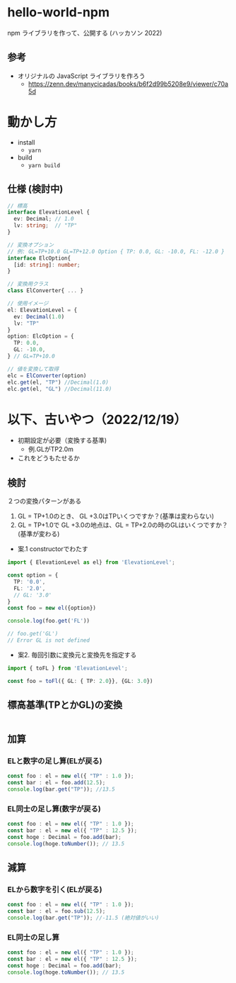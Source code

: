 # hello-world-npm

npm ライブラリを作って、公開する
(ハッカソン 2022)

## 参考

- オリジナルの JavaScript ライブラリを作ろう
  - https://zenn.dev/manycicadas/books/b6f2d99b5208e9/viewer/c70a5d


# 動かし方

- install
  - `yarn`
- build
  - `yarn build`



## 仕様 (検討中)

```ts
// 標高
interface ElevationLevel {
  ev: Decimal; // 1.0
  lv: string;  // "TP"
}

// 変換オプション
// 例: GL=TP+10.0 GL=TP+12.0 Option { TP: 0.0, GL: -10.0, FL: -12.0 }
interface ElcOption{
  [id: string]: number;
} 

// 変換用クラス
class ElConverter{ ... }

// 使用イメージ
el: ElevationLevel = {
  ev: Decimal(1.0)
  lv: "TP"
}
option: ElcOption = {
  TP: 0.0,
  GL: -10.0,
} // GL=TP+10.0

// 値を変換して取得
elc = ElConverter(option)
elc.get(el, "TP") //Decimal(1.0)
elc.get(el, "GL") //Decimal(11.0)

```

# 以下、古いやつ（2022/12/19）

- 初期設定が必要（変換する基準)
  - 例.GLがTP2.0m
- これをどうもたせるか

## 検討

２つの変換パターンがある
1. GL = TP+1.0のとき、 GL +3.0はTPいくつですか？(基準は変わらない)
2. GL = TP+1.0で GL +3.0の地点は、GL = TP+2.0の時のGLはいくつですか？(基準が変わる)

- 案.1 constructorでわたす
```ts
import { ElevationLevel as el} from 'ElevationLevel';

const option = {
  TP: '0.0',
  FL: '2.0',
  // GL: '3.0'
}
const foo = new el({option})

console.log(foo.get('FL')) 

// foo.get('GL') 
// Error GL is not defined
```

- 案2. 毎回引数に変換元と変換先を指定する

```ts
import { toFL } from 'ElevationLevel';

const foo = toFl({ GL: { TP: 2.0}}, {GL: 3.0})

```

## 標高基準(TPとかGL)の変換
```ts

```

## 加算

### ELと数字の足し算(ELが戻る)
```ts
const foo : el = new el({ "TP" : 1.0 });
const bar : el = foo.add(12.5); 
console.log(bar.get("TP")); //13.5 
```

### EL同士の足し算(数字が戻る)
```ts
const foo : el = new el({ "TP" : 1.0 });
const bar : el = new el({ "TP" : 12.5 });
const hoge : Decimal = foo.add(bar);
console.log(hoge.toNumber()); // 13.5
```

## 減算

### ELから数字を引く(ELが戻る)
```ts
const foo : el = new el({ "TP" : 1.0 });
const bar : el = foo.sub(12.5); 
console.log(bar.get("TP")); //-11.5 (絶対値がいい) 
```

### EL同士の足し算
```ts
const foo : el = new el({ "TP" : 1.0 });
const bar : el = new el({ "TP" : 12.5 });
const hoge : Decimal = foo.add(bar);
console.log(hoge.toNumber()); // 13.5
```





